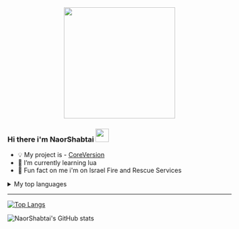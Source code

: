 <div id="header" align="center">
  <img src="https://media.giphy.com/media/pabqDSlAbRMZsNCC2M/giphy.gif" width="250"/>
</div>

### Hi there i'm NaorShabtai <img src="https://media.giphy.com/media/hvRJCLFzcasrR4ia7z/giphy.gif" width="30px"/>

<!-- - 🔭 I’m currently working on - [SweetIL](https://discord.gg/6DBwznnHyK) -->
- :bulb: My project is - [CoreVersion](https://github.com/CoreVersion)
- 🌱 I’m currently learning lua
- :fire_engine: Fun fact on me i'm on Israel Fire and Rescue Services

<details>
<summary>My top languages</summary>


[![Top Langs](https://github-readme-stats.vercel.app/api/top-langs/?username=NaorShabtai&layout=compact&theme=radical)](https://github.com/NaorShabtai/github-readme-stats)
  
</details>

-------------------

[![Top Langs](https://github-readme-streak-stats.herokuapp.com?user=NaorShabtai&theme=radical&date_format=M%20j%5B%2C%20Y%5D)](https://git.io/streak-stats)

![NaorShabtai's GitHub stats](https://github-readme-stats.vercel.app/api?username=NaorShabtai&show_icons=true&theme=radical)

<img src="https://komarev.com/ghpvc/?username=your-github-NaorShabtai&style=flat-square&color=red" alt=""/>



